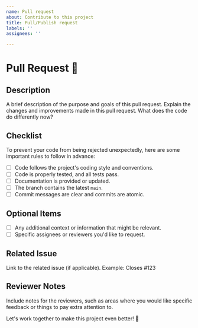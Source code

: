 ```yaml
---
name: Pull request
about: Contribute to this project
title: Pull/Publish request
labels: ''
assignees: ''

---
```


# Pull Request 🚀

## Description
A brief description of the purpose and goals of this pull request. Explain the changes and improvements made in this pull request. What does the code do differently now?

## Checklist
To prevent your code from being rejected unexpectedly, here are some important rules to follow in advance:

- [ ] Code follows the project's coding style and conventions.
- [ ] Code is properly tested, and all tests pass.
- [ ] Documentation is provided or updated.
- [ ] The branch contains the latest `main`.
- [ ] Commit messages are clear and commits are atomic.

## Optional Items
- [ ] Any additional context or information that might be relevant.
- [ ] Specific assignees or reviewers you'd like to request.

## Related Issue
Link to the related issue (if applicable). Example: Closes #123

## Reviewer Notes
Include notes for the reviewers, such as areas where you would like specific feedback or things to pay extra attention to.

Let's work together to make this project even better! 🙌
